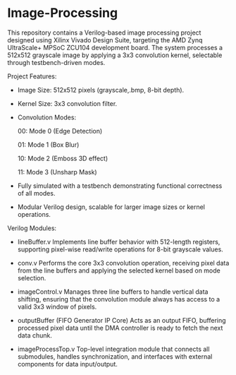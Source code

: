 # Image-Processing
This repository contains a Verilog-based image processing project designed using Xilinx Vivado Design Suite, targeting the AMD Zynq UltraScale+ MPSoC ZCU104 development board. The system processes a 512x512 grayscale image by applying a 3x3 convolution kernel, selectable through testbench-driven modes.

Project Features:
- Image Size: 512x512 pixels (grayscale,.bmp, 8-bit depth).

- Kernel Size: 3x3 convolution filter.

- Convolution Modes:

  00: Mode 0 (Edge Detection)

  01: Mode 1 (Box Blur)

  10: Mode 2 (Emboss 3D effect)

  11: Mode 3 (Unsharp Mask)

- Fully simulated with a testbench demonstrating functional correctness of all modes.

- Modular Verilog design, scalable for larger image sizes or kernel operations.

Verilog Modules:

- lineBuffer.v
Implements line buffer behavior with 512-length registers, supporting pixel-wise read/write operations for 8-bit grayscale values.

- conv.v
Performs the core 3x3 convolution operation, receiving pixel data from the line buffers and applying the selected kernel based on mode selection.

- imageControl.v
Manages three line buffers to handle vertical data shifting, ensuring that the convolution module always has access to a valid 3x3 window of pixels.

- outputBuffer (FIFO Generator IP Core)
Acts as an output FIFO, buffering processed pixel data until the DMA controller is ready to fetch the next data chunk.

- imageProcessTop.v
Top-level integration module that connects all submodules, handles synchronization, and interfaces with external components for data input/output.


